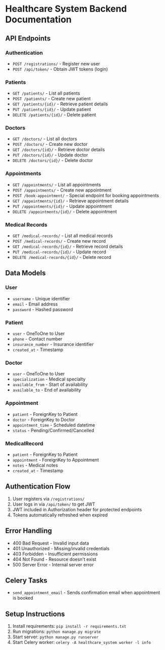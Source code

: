 # Healthcare System Backend Documentation

## API Endpoints

### Authentication
- `POST /registrations/` - Register new user
- `POST /api/token/` - Obtain JWT tokens (login)

### Patients
- `GET /patients/` - List all patients
- `POST /patients/` - Create new patient
- `GET /patients/{id}/` - Retrieve patient details
- `PUT /patients/{id}/` - Update patient
- `DELETE /patients/{id}/` - Delete patient

### Doctors
- `GET /doctors/` - List all doctors
- `POST /doctors/` - Create new doctor
- `GET /doctors/{id}/` - Retrieve doctor details
- `PUT /doctors/{id}/` - Update doctor
- `DELETE /doctors/{id}/` - Delete doctor

### Appointments
- `GET /appointments/` - List all appointments
- `POST /appointments/` - Create new appointment
- `POST /book-appointment/` - Special endpoint for booking appointments
- `GET /appointments/{id}/` - Retrieve appointment details
- `PUT /appointments/{id}/` - Update appointment
- `DELETE /appointments/{id}/` - Delete appointment

### Medical Records
- `GET /medical-records/` - List all medical records
- `POST /medical-records/` - Create new record
- `GET /medical-records/{id}/` - Retrieve record details
- `PUT /medical-records/{id}/` - Update record
- `DELETE /medical-records/{id}/` - Delete record

## Data Models

### User
- `username` - Unique identifier
- `email` - Email address
- `password` - Hashed password

### Patient
- `user` - OneToOne to User
- `phone` - Contact number
- `insurance_number` - Insurance identifier
- `created_at` - Timestamp

### Doctor
- `user` - OneToOne to User
- `specialization` - Medical specialty
- `available_from` - Start of availability
- `available_to` - End of availability

### Appointment
- `patient` - ForeignKey to Patient
- `doctor` - ForeignKey to Doctor
- `appointment_time` - Scheduled datetime
- `status` - Pending/Confirmed/Cancelled

### MedicalRecord
- `patient` - ForeignKey to Patient
- `appointment` - ForeignKey to Appointment
- `notes` - Medical notes
- `created_at` - Timestamp

## Authentication Flow
1. User registers via `/registrations/`
2. User logs in via `/api/token/` to get JWT
3. JWT included in Authorization header for protected endpoints
4. Tokens automatically refreshed when expired

## Error Handling
- 400 Bad Request - Invalid input data
- 401 Unauthorized - Missing/invalid credentials
- 403 Forbidden - Insufficient permissions
- 404 Not Found - Resource doesn't exist
- 500 Server Error - Internal server error

## Celery Tasks
- `send_appointment_email` - Sends confirmation email when appointment is booked

## Setup Instructions
1. Install requirements: `pip install -r requirements.txt`
2. Run migrations: `python manage.py migrate`
3. Start server: `python manage.py runserver`
4. Start Celery worker: `celery -A healthcare_system worker -l info`
